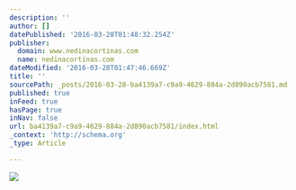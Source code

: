 ```yaml
---
description: ''
author: []
datePublished: '2016-03-28T01:48:32.254Z'
publisher:
  domain: www.nedinacortinas.com
  name: nedinacortinas.com
dateModified: '2016-03-28T01:47:46.669Z'
title: ''
sourcePath: _posts/2016-03-28-ba4139a7-c9a9-4629-884a-2d890acb7581.md
published: true
inFeed: true
hasPage: true
inNav: false
url: ba4139a7-c9a9-4629-884a-2d890acb7581/index.html
_context: 'http://schema.org'
_type: Article

---
```

![](https://static.wixstatic.com/media/626711_721efd75285e4c05ba5fd968442a4cc4.jpg/v1/fill/w_456,h_348,al_c,q_80,usm_0.66_1.00_0.01/626711_721efd75285e4c05ba5fd968442a4cc4.jpg)
